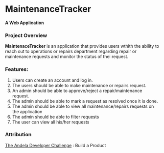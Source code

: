 # MaintenanceTracker
**A Web Application**

### Project Overview
**MaintenaceTracker** is an application that provides users wthith the ability to reach out to operations or repairs department regarding repair or maintenance requests and monitor the status of thei request.

### Features:

1.  Users can create an account and log in.
2.  The users should be able to make maintenance or repairs request.
3.  An admin should be able to approve/reject a repair/maintenance request.
4.  The admin should be able to mark a request as resolved once it is done.
5.  The admin should be able to view all maintenance/repairs requests on the application
6.  The admin should be able to filter requests
7.  The user can view all his/her requests

### Attribution
[The Andela Developer Challenge](https://docs.google.com/document/d/1_579P_foh3rYVSlXXOtrZTGVRAbQ16NmOK9ejPY6hcM/edit#heading=h.3tasvsn4i3nd) : Build a Product

